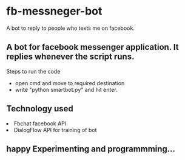 # fb-messneger-bot
A bot to reply to people who texts me on facebook.


<h2> A bot for facebook messenger application. It replies whenever the script runs.</h2>
<p> Steps to run the code</p>
<ul>
  <li>open cmd and move to required destination </li>
  <li> write "python smartbot.py" and hit enter. </li>
  </ul>
  
  <h2> Technology used </h2>
  <li>Fbchat facebook API</li>
  <li> DialogFlow API for training of bot </li>
  
  <h2>happy Experimenting and programmming... </h2>

